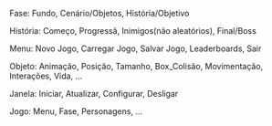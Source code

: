 Fase: Fundo, Cenário/Objetos, História/Objetivo

História: Começo, Progressã, Inimigos(não aleatórios), Final/Boss

Menu: Novo Jogo, Carregar Jogo, Salvar Jogo, Leaderboards, Sair

Objeto: Animação, Posição, Tamanho, Box_Colisão, Movimentação, Interações, Vida, ...

Janela: Iniciar, Atualizar, Configurar, Desligar

Jogo: Menu, Fase, Personagens, ...


